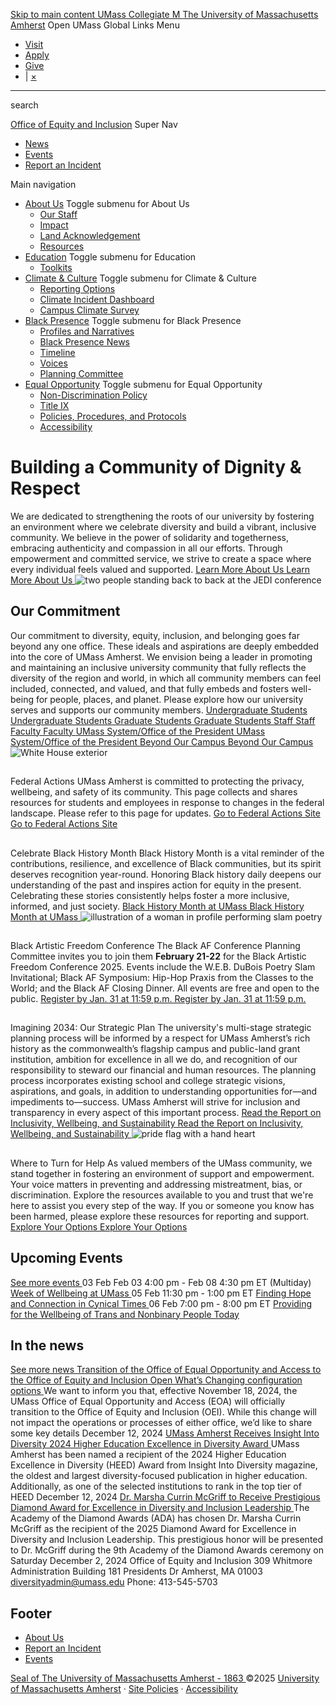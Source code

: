 [ Skip to main content ](https://www.umass.edu/diversity/<#main-content>)
[ UMass Collegiate M ](https://www.umass.edu/diversity/<https:/www.umass.edu/>) [The University of Massachusetts Amherst](https://www.umass.edu/diversity/<https:/www.umass.edu/> "UMass Amherst") Open UMass Global Links Menu
  * [Visit](https://www.umass.edu/diversity/<https:/www.umass.edu/admissions/undergraduate-admissions/visit>)
  * [Apply](https://www.umass.edu/diversity/<https:/www.umass.edu/admissions>)
  * [Give](https://www.umass.edu/diversity/<https:/www.umass.edu/give>)
  * | [×](https://www.umass.edu/diversity/<javascript:void\(0\)> "Clear search box")  
---  
search  


[Office of Equity and Inclusion](https://www.umass.edu/diversity/<https:/www.umass.edu/diversity>)
Super Nav
  * [News](https://www.umass.edu/diversity/</diversity/news>)
  * [Events](https://www.umass.edu/diversity/</diversity/events>)
  * [Report an Incident](https://www.umass.edu/diversity/<https:/umassamherst.co1.qualtrics.com/jfe/form/SV_0wkHYG45VsYAiua>)


Main navigation
  * [About Us](https://www.umass.edu/diversity/</diversity/about>)
Toggle submenu for About Us
    * [Our Staff](https://www.umass.edu/diversity/</diversity/about/staff>)
    * [Impact](https://www.umass.edu/diversity/</diversity/about/impact>)
    * [Land Acknowledgement](https://www.umass.edu/diversity/</diversity/about/land-acknowledgement>)
    * [Resources](https://www.umass.edu/diversity/</diversity/oei-resources>)
  * [Education](https://www.umass.edu/diversity/</diversity/education-and-development>)
Toggle submenu for Education
    * [Toolkits](https://www.umass.edu/diversity/</diversity/education-and-development/toolkits>)
  * [Climate & Culture](https://www.umass.edu/diversity/</diversity/climate-and-culture>)
Toggle submenu for Climate & Culture
    * [Reporting Options](https://www.umass.edu/diversity/</diversity/climate-and-culture/reporting-options>)
    * [Climate Incident Dashboard](https://www.umass.edu/diversity/</diversity/climate-and-culture/bias-incident-report>)
    * [Campus Climate Survey](https://www.umass.edu/diversity/</diversity/climate-and-culture/campus-climate-survey-results>)
  * [Black Presence](https://www.umass.edu/diversity/</diversity/black-presence-project>)
Toggle submenu for Black Presence
    * [Profiles and Narratives](https://www.umass.edu/diversity/</diversity/black-presence-project/profiles-narratives>)
    * [Black Presence News](https://www.umass.edu/diversity/</diversity/news?field_announcement_types_target_id%5B35%5D=35&keyword=>)
    * [Timeline](https://www.umass.edu/diversity/</diversity/black-presence-project/black-presence-timeline>)
    * [Voices](https://www.umass.edu/diversity/</diversity/black-presence-project/voices>)
    * [Planning Committee](https://www.umass.edu/diversity/</diversity/black-presence-project/black-presence-planning-committee>)
  * [Equal Opportunity](https://www.umass.edu/diversity/</diversity/equal-opportunity-and-access>)
Toggle submenu for Equal Opportunity
    * [Non-Discrimination Policy](https://www.umass.edu/diversity/</diversity/equal-opportunity-and-access/non-discrimination-policy>)
    * [Title IX](https://www.umass.edu/diversity/</diversity/equal-opportunity-and-access/title-ix>)
    * [Policies, Procedures, and Protocols](https://www.umass.edu/diversity/</diversity/equal-opportunity-and-access/policies-protocols>)
    * [Accessibility](https://www.umass.edu/diversity/</diversity/accessibility>)


#  Building a Community of Dignity & Respect 
We are dedicated to strengthening the roots of our university by fostering an environment where we celebrate diversity and build a vibrant, inclusive community. We believe in the power of solidarity and togetherness, embracing authenticity and compassion in all our efforts. Through empowerment and committed service, we strive to create a space where every individual feels valued and supported. 
[ Learn More About Us Learn More About Us ](https://www.umass.edu/diversity/</diversity/about>)
![two people standing back to back at the JEDI conference](https://www.umass.edu/diversity/sites/default/files/styles/home_hero_3xl/public/2024-12/2024_JEDI_IMG_3254_John_Solem_.jpg?h=9855f42d&itok=Ls8KaSxq)
##  Our Commitment 
Our commitment to diversity, equity, inclusion, and belonging goes far beyond any one office. These ideals and aspirations are deeply embedded into the core of UMass Amherst. We envision being a leader in promoting and maintaining an inclusive university community that fully reflects the diversity of the region and world, in which all community members can feel included, connected, and valued, and that fully embeds and fosters well-being for people, places, and planet. Please explore how our university serves and supports our community members.
[ Undergraduate Students  Undergraduate Students ](https://www.umass.edu/diversity/<https:/www.umass.edu/admissions/undergraduate-admissions/explore/diversity-umass>) [ Graduate Students Graduate Students ](https://www.umass.edu/diversity/<https:/www.umass.edu/graduate/office-inclusion-engagement>) [ Staff Staff ](https://www.umass.edu/diversity/<https:/www.umass.edu/hr/careers/diversity-equity-and-inclusion>) [ Faculty  Faculty ](https://www.umass.edu/diversity/<https:/www.umass.edu/provost/faculty-diversity>) [ UMass System/Office of the President UMass System/Office of the President ](https://www.umass.edu/diversity/<https:/www.umassp.edu/deia>) [ Beyond Our Campus Beyond Our Campus ](https://www.umass.edu/diversity/<https:/www.umass.edu/planning/about/reports/2034-thematic-report-engagement#toc--thematic-goals->)
![White House exterior](https://www.umass.edu/diversity/sites/default/files/styles/4_3_xl/public/2025-01/whitehouse.jpg?h=4be160bb&itok=5rEmotHZ)
## 
Federal Actions
UMass Amherst is committed to protecting the privacy, wellbeing, and safety of its community. This page collects and shares resources for students and employees in response to changes in the federal landscape. Please refer to this page for updates.
[ Go to Federal Actions Site Go to Federal Actions Site ](https://www.umass.edu/diversity/<https:/www.umass.edu/news/federal-actions>)
## 
Celebrate Black History Month
Black History Month is a vital reminder of the contributions, resilience, and excellence of Black communities, but its spirit deserves recognition year-round. Honoring Black history daily deepens our understanding of the past and inspires action for equity in the present. Celebrating these stories consistently helps foster a more inclusive, informed, and just society.
[ Black History Month at UMass Black History Month at UMass ](https://www.umass.edu/diversity/</diversity/black-history-month>)
![illustration of a woman in profile performing slam poetry](https://www.umass.edu/diversity/sites/default/files/styles/4_3_xl/public/2025-01/ps_the_art_of_slam_poetry-2053_0.jpg?h=52d3fcb6&itok=c48ATnzg)
## 
Black Artistic Freedom Conference
The Black AF Conference Planning Committee invites you to join them **February 21-22** for the Black Artistic Freedom Conference 2025. Events include the W.E.B. DuBois Poetry Slam Invitational; Black AF Symposium: Hip-Hop Praxis from the Classes to the World; and the Black AF Closing Dinner. All events are free and open to the public.
[ Register by Jan. 31 at 11:59 p.m. Register by Jan. 31 at 11:59 p.m. ](https://www.umass.edu/diversity/<https:/www.umass.edu/diversity/events/black-artistic-freedom-conference>)
## 
Imagining 2034: Our Strategic Plan
The university's multi-stage strategic planning process will be informed by a respect for UMass Amherst’s rich history as the commonwealth’s flagship campus and public-land grant institution, ambition for excellence in all we do, and recognition of our responsibility to steward our financial and human resources. The planning process incorporates existing school and college strategic visions, aspirations, and goals, in addition to understanding opportunities for—and impediments to—success. UMass Amherst will strive for inclusion and transparency in every aspect of this important process.
[ Read the Report on Inclusivity, Wellbeing, and Sustainability Read the Report on Inclusivity, Wellbeing, and Sustainability ](https://www.umass.edu/diversity/<https:/www.umass.edu/planning/about/reports/2034-thematic-report-inclusivity-wellness#toc--executive-summary->)
![pride flag with a hand heart ](https://www.umass.edu/diversity/sites/default/files/styles/4_3_xl/public/2024-12/iStock-1485353409.jpg?h=b1a91ebe&itok=1R6Z_8hk)
## 
Where to Turn for Help
As valued members of the UMass community, we stand together in fostering an environment of support and empowerment. Your voice matters in preventing and addressing mistreatment, bias, or discrimination. Explore the resources available to you and trust that we're here to assist you every step of the way. If you or someone you know has been harmed, please explore these resources for reporting and support.
[ Explore Your Options Explore Your Options ](https://www.umass.edu/diversity/</diversity/climate-and-culture/reporting-options>)
##  Upcoming Events 
[ See more events ](https://www.umass.edu/diversity/</diversity/events>)
03 
Feb 
Feb 03 4:00 pm - Feb 08 4:30 pm ET (Multiday) 
[ Week of Wellbeing at UMass ](https://www.umass.edu/diversity/</diversity/events/week-wellbeing-umass>)
05 
Feb 
11:30 pm - 1:00 pm ET 
[ Finding Hope and Connection in Cynical Times ](https://www.umass.edu/diversity/</diversity/events/finding-hope-and-connection-cynical-times>)
06 
Feb 
7:00 pm - 8:00 pm ET 
[ Providing for the Wellbeing of Trans and Nonbinary People Today ](https://www.umass.edu/diversity/</diversity/events/providing-wellbeing-trans-and-nonbinary-people-today>)
##  In the news 
[ See more news ](https://www.umass.edu/diversity/</diversity/news>)
[ Transition of the Office of Equal Opportunity and Access to the Office of Equity and Inclusion Open What’s Changing configuration options ](https://www.umass.edu/diversity/</diversity/news/transition-office-equal-opportunity-and-access-office-equity-and-inclusion-open-whats-changing>)
We want to inform you that, effective November 18, 2024, the UMass Office of Equal Opportunity and Access (EOA) will officially transition to the Office of Equity and Inclusion (OEI). While this change will not impact the operations or processes of either office, we’d like to share some key details 
December 12, 2024 
[ UMass Amherst Receives Insight Into Diversity 2024 Higher Education Excellence in Diversity Award ](https://www.umass.edu/diversity/</diversity/news/umass-amherst-receives-heed-award>)
UMass Amherst has been named a recipient of the 2024 Higher Education Excellence in Diversity (HEED) Award from Insight Into Diversity magazine, the oldest and largest diversity-focused publication in higher education. Additionally, as one of the selected institutions to rank in the top tier of HEED 
December 12, 2024 
[ Dr. Marsha Currin McGriff to Receive Prestigious Diamond Award for Excellence in Diversity and Inclusion Leadership ](https://www.umass.edu/diversity/</diversity/news/dr-marsha-currin-mcgriff-receive-prestigious-diamond-award-excellence-diversity-and-inclusion>)
The Academy of the Diamond Awards (ADA) has chosen Dr. Marsha Currin McGriff as the recipient of the 2025 Diamond Award for Excellence in Diversity and Inclusion Leadership. This prestigious honor will be presented to Dr. McGriff during the 9th Academy of the Diamond Awards ceremony on Saturday 
December 2, 2024 
Office of Equity and Inclusion 
309 Whitmore Administration Building 181 Presidents Dr Amherst, MA 01003 ​diversityadmin@umass.edu
Phone: 413-545-5703
## Footer
  * [ About Us ](https://www.umass.edu/diversity/</diversity/about>)
  * [ Report an Incident ](https://www.umass.edu/diversity/<https:/umassamherst.co1.qualtrics.com/jfe/form/SV_0wkHYG45VsYAiua>)
  * [ Events ](https://www.umass.edu/diversity/</diversity/events>)


[ Seal of The University of Massachusetts Amherst - 1863 ](https://www.umass.edu/diversity/<https:/www.umass.edu/> "University of Massachusetts Amherst")
©2025 [University of Massachusetts Amherst](https://www.umass.edu/diversity/<https:/www.umass.edu/>) · [Site Policies](https://www.umass.edu/diversity/<https:/www.umass.edu/gateway/site-policies>) · [Accessibility](https://www.umass.edu/diversity/<https:/www.umass.edu/accessibility/>)

